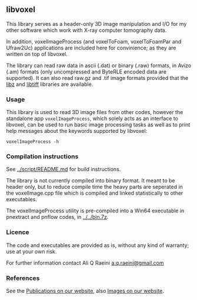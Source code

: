 ##  libvoxel

This library serves as a header-only 3D image manipulation and I/O for my other
software which work with X-ray computer tomography data.

In addition, voxelImageProcess (and voxelToFoam, voxelToFoamPar and Ufraw2Uc) applications are included here for convinience; as they are written on top of libvoxel.


The library can read raw data in ascii (.dat) or binary (.raw) formats, in Avizo (.am) formats (only uncompressed and ByteRLE encoded data are supported).  It can also read raw.gz and .tif image formats provided that the  [libz] and [libtiff] libraries are available.

### Usage

This library is used to read 3D image files from other codes, however the standalone app `voxelImageProcess`,
which solely acts as an interface to libvoxel, can be used to run basic image processing tasks as well as to print help messages about the keywords supported by libvoxel:

   `voxelImageProcess -h`


### Compilation instructions

See [../script/README.md](../script/README.md) for build instructions.

The library is not currently compiled into binary format.
It meant to be header only, but to reduce compile time the heavy parts are seperated in the voxelImage.cpp file which is compiled and linked statistically to other executables.

The voxelImageProcess utility is pre-compiled into a Win64 executable in pnextract and pnflow codes, in [../../bin.7z](../../bin.7z).


###  Licence

The code and executables are provided as is, without any kind of warranty;
use at your own risk.

For further information contact Ali Q Raeini <a.q.raeini@gmail.com>


### References
See the [Publications on our website], also [Images on our website].

[Publications on our website]: https://www.imperial.ac.uk/earth-science/research/research-groups/pore-scale-modelling/publications/
[Images on our website]: https://www.imperial.ac.uk/earth-science/research/research-groups/pore-scale-modelling/micro-ct-images-and-networks/
[Imperial College - pore-scale consortium]: https://www.imperial.ac.uk/earth-science/research/research-groups/pore-scale-modelling
[libtiff]: https://gitlab.com/libtiff/libtiff
[porefoam]: https://github.com/aliraeini/porefoam
[pnextract]: https://github.com/aliraeini/pnextract
[pnflow]: https://github.com/aliraeini/pnflow
[libz]: https://github.com/madler/zlib
